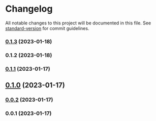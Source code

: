 # Changelog

All notable changes to this project will be documented in this file. See [standard-version](https://github.com/conventional-changelog/standard-version) for commit guidelines.

### [0.1.3](https://github.com/srsharmaamit/cryptosutra/compare/v0.1.2...v0.1.3) (2023-01-18)

### 0.1.2 (2023-01-18)

### [0.1.1](https://github.com/srsharmaamit/cryptosutra/compare/v0.1.0...v0.1.1) (2023-01-17)

## [0.1.0](https://github.com/srsharmaamit/cryptosutra/compare/v0.0.2...v0.1.0) (2023-01-17)

### [0.0.2](https://github.com/srsharmaamit/cryptosutra/compare/v0.0.1...v0.0.2) (2023-01-17)

### 0.0.1 (2023-01-17)

